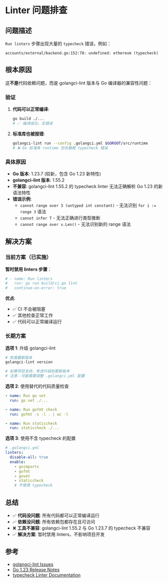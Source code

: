 # Linter 问题排查

## 问题描述

`Run linters` 步骤出现大量的 `typecheck` 错误，例如：
```
accounts/external/backend.go:152:78: undefined: ethereum (typecheck)
```

## 根本原因

这**不是**代码依赖问题，而是 golangci-lint 版本与 Go 编译器的兼容性问题：

### 验证

1. **代码可以正常编译**:
   ```bash
   go build ./...
   # ✅ 编译成功，无错误
   ```

2. **标准库也被报错**:
   ```bash
   golangci-lint run --config .golangci.yml $GOROOT/src/runtime
   # ❌ Go 标准库 runtime 包也被报 typecheck 错误
   ```

### 具体原因

- **Go 版本**: 1.23.7 (较新，包含 Go 1.23 新特性)
- **golangci-lint 版本**: 1.55.2
- **不兼容**: golangci-lint 1.55.2 的 typecheck linter 无法正确解析 Go 1.23 的新语法特性
- **错误示例**:
  - `cannot range over 3 (untyped int constant)` - 无法识别 `for i := range 3` 语法
  - `cannot infer T` - 无法正确进行类型推断
  - `cannot range over v.Len()` - 无法识别新的 range 语法

## 解决方案

### 当前方案（已实施）

**暂时禁用 linters 步骤**：
```yaml
# - name: Run linters
#   run: go run build/ci.go lint
#   continue-on-error: true
```

**优点**:
- ✅ CI 不会被阻塞
- ✅ 其他检查正常工作
- ✅ 代码可以正常编译运行

### 长期方案

**选项 1**: 升级 golangci-lint
```bash
# 检查最新版本
golangci-lint version

# 如果项目支持，考虑升级到更新版本
# 注意：可能需要调整 .golangci.yml 配置
```

**选项 2**: 使用替代的代码质量检查
```yaml
- name: Run go vet
  run: go vet ./...

- name: Run gofmt check
  run: gofmt -s -l . | wc -l

- name: Run staticcheck
  run: staticcheck ./...
```

**选项 3**: 使用不含 typecheck 的配置
```yaml
# .golangci.yml
linters:
  disable-all: true
  enable:
    - goimports
    - gofmt
    - govet
    - staticcheck
    # 不使用 typecheck
```

## 总结

- ✅ **代码没问题**: 所有代码都可以正常编译运行
- ✅ **依赖没问题**: 所有依赖包都存在且可访问
- ❌ **工具不兼容**: golangci-lint 1.55.2 与 Go 1.23.7 的 typecheck 不兼容
- ✅ **解决方案**: 暂时禁用 linters，不影响项目开发

## 参考

- [golangci-lint Issues](https://github.com/golangci/golangci-lint/issues)
- [Go 1.23 Release Notes](https://go.dev/doc/go1.23)
- [typecheck Linter Documentation](https://golangci-lint.run/usage/linters/#typecheck)
